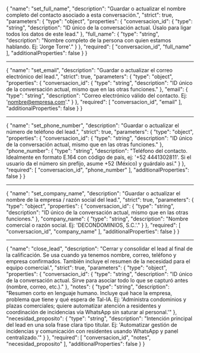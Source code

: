 {
  "name": "set_full_name",
  "description": "Guardar o actualizar el nombre completo del contacto asociado a esta conversación.",
  "strict": true,
  "parameters": {
    "type": "object",
    "properties": {
      "conversacion_id": {
        "type": "string",
        "description": "ID único de la conversación actual. Úsalo para ligar todos los datos de este lead."
      },
      "full_name": {
        "type": "string",
        "description": "Nombre completo de la persona con quien estamos hablando. Ej: 'Jorge Torre'."
      }
    },
    "required": [
      "conversacion_id",
      "full_name"
    ],
    "additionalProperties": false
  }
}

---

{
  "name": "set_email",
  "description": "Guardar o actualizar el correo electrónico del lead.",
  "strict": true,
  "parameters": {
    "type": "object",
    "properties": {
      "conversacion_id": {
        "type": "string",
        "description": "ID único de la conversación actual, mismo que en las otras funciones."
      },
      "email": {
        "type": "string",
        "description": "Correo electrónico válido del contacto. Ej: 'nombre@empresa.com'."
      }
    },
    "required": [
      "conversacion_id",
      "email"
    ],
    "additionalProperties": false
  }
}

---

{
  "name": "set_phone_number",
  "description": "Guardar o actualizar el número de teléfono del lead.",
  "strict": true,
  "parameters": {
    "type": "object",
    "properties": {
      "conversacion_id": {
        "type": "string",
        "description": "ID único de la conversación actual, mismo que en las otras funciones."
      },
      "phone_number": {
        "type": "string",
        "description": "Teléfono del contacto. Idealmente en formato E.164 con código de país, ej: '+52 4441302811'. Si el usuario da el número sin prefijo, asume +52 (México) y guárdalo así."
      }
    },
    "required": [
      "conversacion_id",
      "phone_number"
    ],
    "additionalProperties": false
  }
}

---

{
  "name": "set_company_name",
  "description": "Guardar o actualizar el nombre de la empresa / razón social del lead.",
  "strict": true,
  "parameters": {
    "type": "object",
    "properties": {
      "conversacion_id": {
        "type": "string",
        "description": "ID único de la conversación actual, mismo que en las otras funciones."
      },
      "company_name": {
        "type": "string",
        "description": "Nombre comercial o razón social. Ej: 'DECONDOMINIOS, S.C.'."
      }
    },
    "required": [
      "conversacion_id",
      "company_name"
    ],
    "additionalProperties": false
  }
}

---

{
  "name": "close_lead",
  "description": "Cerrar y consolidar el lead al final de la calificación. Se usa cuando ya tenemos nombre, correo, teléfono y empresa confirmados. También incluye el resumen de la necesidad para el equipo comercial.",
  "strict": true,
  "parameters": {
    "type": "object",
    "properties": {
      "conversacion_id": {
        "type": "string",
        "description": "ID único de la conversación actual. Sirve para asociar todo lo que se capturó antes (nombre, correo, etc.)."
      },
      "notes": {
        "type": "string",
        "description": "Resumen corto en lenguaje humano. Incluye qué hace la empresa, problema que tiene y qué espera de Tal-IA. Ej: 'Administra condominios y plazas comerciales; quiere automatizar atención a residentes y coordinación de incidencias vía WhatsApp sin saturar al personal.'"
      },
      "necesidad_proposito": {
        "type": "string",
        "description": "Intención principal del lead en una sola frase clara tipo titular. Ej: 'Automatizar gestión de incidencias y comunicación con residentes usando WhatsApp y panel centralizado.'"
      }
    },
    "required": [
      "conversacion_id",
      "notes",
      "necesidad_proposito"
    ],
    "additionalProperties": false
  }
}
